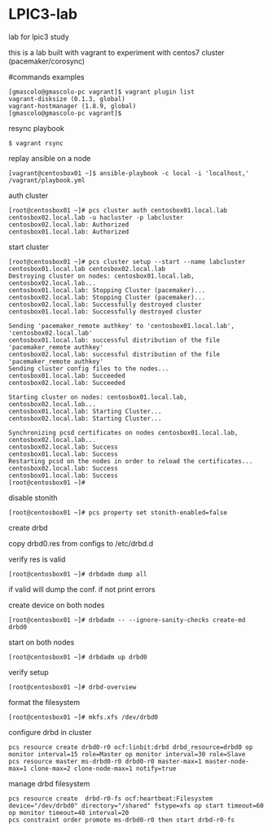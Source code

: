 # LPIC3-lab
lab for lpic3 study

this is a lab built with vagrant to experiment with centos7 cluster (pacemaker/corosync)

#commands examples

```
[gmascolo@gmascolo-pc vagrant]$ vagrant plugin list
vagrant-disksize (0.1.3, global)
vagrant-hostmanager (1.8.9, global)
[gmascolo@gmascolo-pc vagrant]$ 
```
resync playbook
```
$ vagrant rsync
```

replay ansible on a node
```
[vagrant@centosbox01 ~]$ ansible-playbook -c local -i 'localhost,' /vagrant/playbook.yml 
```

auth cluster
```
[root@centosbox01 ~]# pcs cluster auth centosbox01.local.lab centosbox02.local.lab -u hacluster -p labcluster
centosbox02.local.lab: Authorized
centosbox01.local.lab: Authorized
```
start cluster

```
[root@centosbox01 ~]# pcs cluster setup --start --name labcluster centosbox01.local.lab centosbox02.local.lab 
Destroying cluster on nodes: centosbox01.local.lab, centosbox02.local.lab...
centosbox01.local.lab: Stopping Cluster (pacemaker)...
centosbox02.local.lab: Stopping Cluster (pacemaker)...
centosbox02.local.lab: Successfully destroyed cluster
centosbox01.local.lab: Successfully destroyed cluster

Sending 'pacemaker_remote authkey' to 'centosbox01.local.lab', 'centosbox02.local.lab'
centosbox01.local.lab: successful distribution of the file 'pacemaker_remote authkey'
centosbox02.local.lab: successful distribution of the file 'pacemaker_remote authkey'
Sending cluster config files to the nodes...
centosbox01.local.lab: Succeeded
centosbox02.local.lab: Succeeded

Starting cluster on nodes: centosbox01.local.lab, centosbox02.local.lab...
centosbox01.local.lab: Starting Cluster...
centosbox02.local.lab: Starting Cluster...

Synchronizing pcsd certificates on nodes centosbox01.local.lab, centosbox02.local.lab...
centosbox02.local.lab: Success
centosbox01.local.lab: Success
Restarting pcsd on the nodes in order to reload the certificates...
centosbox02.local.lab: Success
centosbox01.local.lab: Success
[root@centosbox01 ~]# 
```

disable stonith
```
[root@centosbox01 ~]# pcs property set stonith-enabled=false
```

create drbd

copy drbd0.res from configs to /etc/drbd.d

verify res is valid
```
[root@centosbox01 ~]# drbdadm dump all
```
if valid will dump the conf. if not print errors

create device on both nodes
```
[root@centosbox01 ~]# drbdadm -- --ignore-sanity-checks create-md drbd0
```

start on both nodes
```
[root@centosbox01 ~]# drbdadm up drbd0
```

verify setup

```
[root@centosbox01 ~]# drbd-overview 
```

format the filesystem
```
[root@centosbox01 ~]# mkfs.xfs /dev/drbd0 
```
configure drbd in cluster
```
pcs resource create drbd0-r0 ocf:linbit:drbd drbd_resource=drbd0 op monitor interval=15 role=Master op monitor interval=30 role=Slave
pcs resource master ms-drbd0-r0 drbd0-r0 master-max=1 master-node-max=1 clone-max=2 clone-node-max=1 notify=true
```

manage drbd filesystem
```
pcs resource create  drbd-r0-fs ocf:heartbeat:Filesystem device="/dev/drbd0" directory="/shared" fstype=xfs op start timeout=60 op monitor timeout=40 interval=20
pcs constraint order promote ms-drbd0-r0 then start drbd-r0-fs

```

